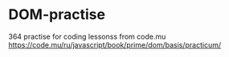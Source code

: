 ﻿# DOM-practise

364 practise for coding lessonss from code.mu
https://code.mu/ru/javascript/book/prime/dom/basis/practicum/
